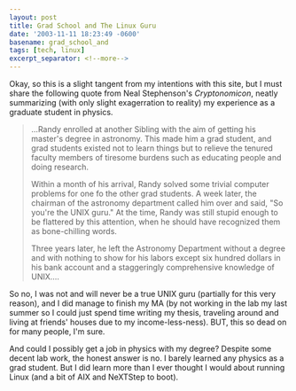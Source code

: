 ```yaml
---
layout: post
title: Grad School and The Linux Guru
date: '2003-11-11 18:23:49 -0600'
basename: grad_school_and
tags: [tech, linux]
excerpt_separator: <!--more-->
---
```


Okay, so this is a slight tangent from my intentions with this site, but I must
share the following quote from Neal Stephenson's _Cryptonomicon_, neatly
summarizing (with only slight exagerration to reality) my experience as a
graduate student in physics.

<!--more-->

> &hellip;Randy enrolled at another Sibling with the aim of getting his master's
degree in astronomy. This made him a grad student, and grad students existed not
to learn things but to relieve the tenured faculty members of tiresome burdens
such as educating people and doing research.
>
> Within a month of his arrival, Randy solved some trivial computer problems for
one fo the other grad students. A week later, the chairman of the astronomy
department called him over and said, "So you're the UNIX guru." At the time,
Randy was still stupid enough to be flattered by this attention, when he should
have recognized them as bone-chilling words.
>
> Three years later, he left the Astronomy Department without a degree and with
nothing to show for his labors except six hundred dollars in his bank account
and a staggeringly comprehensive knowledge of UNIX.&hellip;

So no, I was not and will never be a true UNIX guru (partially for this very
reason), and I did manage to finish my MA (by not working in the lab my last
summer so I could just spend time writing my thesis, traveling around and living
at friends' houses due to my income-less-ness). BUT, this so dead on for many
people, I'm sure.

And could I possibly get a job in physics with my degree? Despite some decent
lab work, the honest answer is no. I barely learned any physics as a grad
student. But I did learn more than I ever thought I would about running Linux
(and a bit of AIX and NeXTStep to boot).
